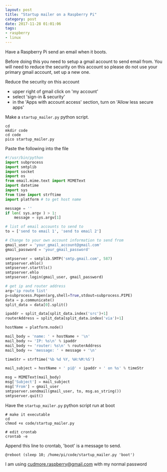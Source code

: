 ```yaml
---
layout: post
title: "Startup mailer on a Raspberry Pi"
category: post
date: 2017-11-28 01:01:06
tags:
- raspberry
- linux
---
```


Have a Raspberry Pi send an email when it boots.

Before doing this you need to setup a gmail account to send email from. You will need to reduce the security on this account so please do not use your primary gmail account, set up a new one.


Reduce the security on this account

 - upper right of gmail click on 'my account'
 - select 'sign-in & security'
 - in the 'Apps with account access' section, turn on 'Allow less secure apps'
 
 
Make a `startup_mailer.py` python script.

    cd
    mkdir code
    cd code
    pico startup_mailer.py
    
Paste the following into the file

```python
#!/usr/bin/python
import subprocess
import smtplib
import socket
import os
from email.mime.text import MIMEText
import datetime
import sys
from time import strftime
import platform # to get host name

message = ''
if len( sys.argv ) > 1:
    message = sys.argv[1]

# list of email accounts to send to
to = ['send to email 1', 'send to email 2']

# Change to your own account information to send from
gmail_user = 'your_gmail_account@gmail.com'
gmail_password = 'your_gmail_password'

smtpserver = smtplib.SMTP('smtp.gmail.com', 587)
smtpserver.ehlo()
smtpserver.starttls()
smtpserver.ehlo
smtpserver.login(gmail_user, gmail_password)

# get ip and router address
arg='ip route list'
p=subprocess.Popen(arg,shell=True,stdout=subprocess.PIPE)
data = p.communicate()
split_data = data[0].split()

ipaddr = split_data[split_data.index('src')+1]
routerAddress = split_data[split_data.index('via')+1]

hostName = platform.node()

mail_body = 'name: ' + hostName + '\n'
mail_body += 'IP: %s\n' % ipaddr
mail_body += 'router: %s\n' % routerAddress
mail_body += 'message: ' + message + '\n'

timeStr = strftime('%b %d %Y, %H:%M:%S')

mail_subject = hostName + ' pi@' + ipaddr + ' on %s' % timeStr

msg = MIMEText(mail_body)
msg['Subject'] = mail_subject
msg['From'] = gmail_user
smtpserver.sendmail(gmail_user, to, msg.as_string())
smtpserver.quit()
```

Have the `startup_mailer.py` python script run at boot

    # make it executable
    cd
    chmod +x code/startup_mailer.py 
    
    # edit crontab
    crontab -e
    
Append this line to crontab, 'boot' is a message to send.

    @reboot (sleep 10; /home/pi/code/startup_mailer.py 'boot')

I am using cudmore.raspberry@gmail.com with my normal password
